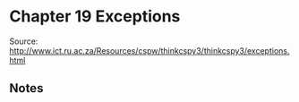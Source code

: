 # Chapter 19 Exceptions
Source: http://www.ict.ru.ac.za/Resources/cspw/thinkcspy3/thinkcspy3/exceptions.html

## Notes